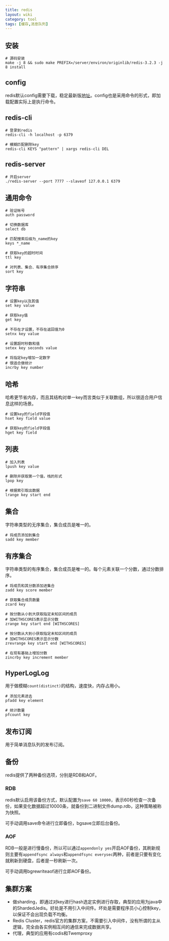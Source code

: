 ```yaml
---
title: redis
layout: wiki
category: tool
tags: [缓存,消息队列]
---
```


## 安装

~~~Text
# 源码安装
make -j 8 && sudo make PREFIX=/server/environ/originlib/redis-3.2.3 -j 8 install
~~~

## config

redis默认config需要下载，稳定最新版[地址](http://download.redis.io/redis-stable/redis.conf)。config也是采用命令的形式，即加载配置实际上是执行命令。

## redis-cli

~~~Text
# 登录到redis
redis-cli -h localhost -p 6379

# 模糊匹配删除key
redis-cli KEYS "pattern" | xargs redis-cli DEL
~~~

## redis-server

~~~
# 开启server
./redis-server --port 7777 --slaveof 127.0.0.1 6379
~~~

## 通用命令

~~~
# 验证帐号
auth password

# 切换数据库
select db

# 匹配搜索后缀为_name的key
keys *_name

# 获取key的超时时间
ttl key

# 对列表、集合、有序集合排序
sort key
~~~

## 字符串

~~~
# 设置key以及其值
set key value

# 获取key值
get key

# 不存在才设置，不存在返回值为0
setnx key value

# 设置超时秒数和值
setex key seconds value

# 将指定key增加一定数字
# 很适合做统计
incrby key number
~~~

## 哈希

哈希更节省内存，而且其结构对单一key而言类似于关联数组，所以很适合用户信息这样的场景。

~~~
# 设置key的field字段值
hset key field value

# 获取key的field字段值
hget key field
~~~


## 列表

~~~
# 加入列表
lpush key value

# 删除并获取第一个值，栈的形式
lpop key

# 根据索引取出数据
lrange key start end
~~~

## 集合

字符串类型的无序集合，集合成员是唯一的。

~~~
# 将成员添加到集合
sadd key member
~~~

## 有序集合

字符串类型的有序集合，集合成员是唯一的。每个元素关联一个分数，通过分数排序。

~~~
# 将成员和其分数添加进集合
zadd key score member

# 获取集合成员数量
zcard key

# 按分数从小到大获取指定未知区间的成员
# 加WITHSCORES表示显示分数
zrange key start end [WITHSCORES]

# 按分数从大到小获取指定未知区间的成员
# 加WITHSCORES表示显示分数
zrevrange key start end [WITHSCORES]

# 在现有基础上增加分数
zincrby key increment member
~~~

## HyperLogLog

用于做模糊`count(distinct)`的结构，速度快，内存占用小。

~~~
# 添加元素进去
pfadd key element

# 统计数量
pfcount key
~~~

## 发布订阅

用于简单消息队列的发布订阅。

## 备份

redis提供了两种备份选项，分别是RDB和AOF。

### RDB

redis默认启用该备份方式，默认配置为`save 60 10000`，表示60秒检查一次备份，如果变化数据超过10000条，就备份到二进制文件dump.rdb，这种策略被称为快照。

可手动调用save命令进行立即备份，bgsave立即后台备份。

### AOF

RDB一般是进行慢备份，所以可以通过`appendonly yes`开启AOF备份，其刷新规则主要有`appendfsync always`和`appendfsync everysec`两种，前者是只要有变化就刷新到硬盘，后者是一秒刷新一次。

可手动调用bgrewriteaof进行立即AOF备份。



## 集群方案

* 做sharding，即通过对key进行hash选定实例进行存取，典型的应用为java中的ShardedJedis。好处是不用引入中间件。坏处是需要程序员小心控制key，以保证不会出现负载不均衡。
* Redis Cluster，redis官方的集群方案，不需要引入中间件，没有所谓的主从逻辑，完全由各实例相互间的通信来完成数据共享。
* 代理，典型的应用有codis和Twemproxy
